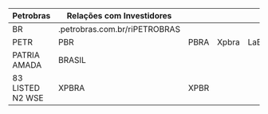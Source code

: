 |Petrobras|Relações com Investidores| | | | | |
|---|---|---|---|---|---|---|
|BR|.petrobras.com.br/riPETROBRAS| | | | | |
|PETR|PBR|PBRA|Xpbra|LaBEX|XpBR|LaTBEX|
|PATRIA AMADA|BRASIL| | | | | |
|83 LISTED N2 WSE|XPBRA|XPBR| | | | |